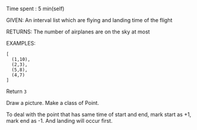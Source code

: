 Time spent :  5 min(self)

GIVEN: An interval list which are flying and landing time of the flight

RETURNS: The number of airplanes are on the sky at most 

EXAMPLES:

```
[
  (1,10),
  (2,3),
  (5,8),
  (4,7)
]
```

Return `3`

Draw a picture. Make a class of Point.

To deal with the point that has same time of start and end, mark start as +1, mark end as -1. And landing will occur first.
